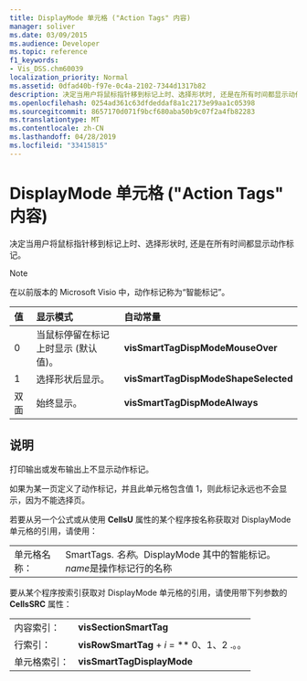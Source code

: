 ```yaml
---
title: DisplayMode 单元格 ("Action Tags" 内容)
manager: soliver
ms.date: 03/09/2015
ms.audience: Developer
ms.topic: reference
f1_keywords:
- Vis_DSS.chm60039
localization_priority: Normal
ms.assetid: 0dfad40b-f97e-0c4a-2102-7344d1317b82
description: 决定当用户将鼠标指针移到标记上时、选择形状时, 还是在所有时间都显示动作标记。
ms.openlocfilehash: 0254ad361c63dfdeddaf8a1c2173e99aa1c05398
ms.sourcegitcommit: 8657170d071f9bcf680aba50b9c07f2a4fb82283
ms.translationtype: MT
ms.contentlocale: zh-CN
ms.lasthandoff: 04/28/2019
ms.locfileid: "33415815"
---
```

# <a name="displaymode-cell-action-tags-section"></a>DisplayMode 单元格 ("Action Tags" 内容)

决定当用户将鼠标指针移到标记上时、选择形状时, 还是在所有时间都显示动作标记。
  
> [!NOTE]
> 在以前版本的 Microsoft Visio 中，动作标记称为“智能标记”。 
  
|**值**|**显示模式**|**自动常量**|
|:-----|:-----|:-----|
| 0  <br/> | 当鼠标停留在标记上时显示 (默认值)。  <br/> |**visSmartTagDispModeMouseOver** <br/> |
| 1  <br/> | 选择形状后显示。  <br/> |**visSmartTagDispModeShapeSelected** <br/> |
| 双面  <br/> | 始终显示。  <br/> |**visSmartTagDispModeAlways** <br/> |
   
## <a name="remarks"></a>说明

打印输出或发布输出上不显示动作标记。 
  
如果为某一页定义了动作标记，并且此单元格包含值 1，则此标记永远也不会显示，因为不能选择页。 
  
若要从另一个公式或从使用 **CellsU** 属性的某个程序按名称获取对 DisplayMode 单元格的引用，请使用： 
  
|||
|:-----|:-----|
| 单元格名称：  <br/> | SmartTags.  *名称*。DisplayMode 其中的智能标记。 *name*是操作标记行的名称  <br/> |
   
要从某个程序按索引获取对 DisplayMode 单元格的引用，请使用带下列参数的 **CellsSRC** 属性： 
  
|||
|:-----|:-----|
| 内容索引：  <br/> |**visSectionSmartTag** <br/> |
| 行索引：  <br/> |**visRowSmartTag** +  *i* = ** 0、1、2 .。。  <br/> |
| 单元格索引：  <br/> |**visSmartTagDisplayMode** <br/> |
   

